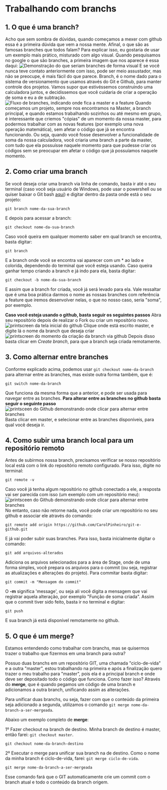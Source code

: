 # Trabalhando com branchs

## 1. O que é uma branch?

Acho que sem sombra de dúvidas, quando começamos a mexer com github essa é a primeira dúvida que vem a nossa mente. Afinal, o que são as famosas branches que todos falam?
Para explicar isso, eu gostaria de usar um exemplo mais prático, misturado com algo visual.
Quando pesquisamos no google o que são branches, a primeira imagem que nos aparece é essa daqui:
![Demonstração do que seriam branches de forma visual](https://wac-cdn.atlassian.com/dam/jcr:389059a7-214c-46a3-bc52-7781b4730301/hero.svg?cdnVersion=1299)
E se você nunca teve contato anteriormente com isso, pode ser meio assustador, mas não se preocupe, é mais fácil do que parece.
Branch, é o nome dado para o sistema de versionamento que usamos através do Git e Github, para manter controle dos projetos.
Vamos supor que estivéssemos construindo uma calculadora juntos, e decidissemos que você cuidaria de criar a operação de soma e eu a de subtração.
![Fluxo de branches, indicando onde fica a master e a feature](https://atitudereflexiva.files.wordpress.com/2019/10/branch.png?w=300&h=208)
Quando começamos um projeto, sempre nos encontramos na Master, a branch principal, e quando estamos trabalhando sozinhos ou até mesmo em grupo, é interessante que criemos "cópias" de um momento da nossa master, para podermos trabalhar com as novas features (por exemplo uma nova operação matemática), sem afetar o código que já se encontra funcionando.
Ou seja, quando você fosse desenvolver a funcionalidade de soma da nossa calculadora, você criaria uma branch a parte da master, com tudo que ela possuísse naquele momento para que pudesse criar os códigos sem se preocupar em afetar o código que já possuíamos naquele momento.

## 2. Como criar uma branch
Se você deseja criar uma branch via linha de comando, basta ir até o seu terminal (caso você seja usuário de Windows, pode usar o powershell ou se quiser baixar o Git bash [aqui](https://gitforwindows.org/)) e digitar dentro da pasta onde está o seu projeto: 

    git branch nome-da-sua-branch
E depois para acessar a  branch:

    git checkout nome-da-sua-branch 
Caso você queira em qualquer momento saber em qual branch se encontra, basta digitar:

    git branch
E a branch onde você se encontra vai aparecer com um * ao lado e colorida, dependendo do terminal que você esteja usando.
Caso queira ganhar tempo criando a branch e já indo para ela, basta digitar:

    git checkout -b nome-da-sua-branch
E assim que a branch for criada, você já será levado para ela.
Vale ressaltar que é uma boa prática darmos o nome as nossas branches com referência a feature que iremos desenvolver nelas, o que no nosso caso, seria "soma", por exemplo.

**Caso você esteja usando o github, basta seguir os seguintes passos**
Abra seu repositório depois de realizar o Fork ou criar um repositório novo. 
![printscreen da tela inicial do github](../images/create-branches-1.png)
Clique onde está escrito master, e digite lá o nome da branch que deseja criar
![printscreen do momento da criação da branch via github](../images/create-branches-2.png)
Depois disso basta clicar em *Create branch*, para que a branch seja criada remotamente.

## 3. Como alternar entre branches
Conforme explicado acima, podemos usar `git checkout nome-da-branch` para alternar entre as branches, mas existe outra forma também, que é: 

    git switch nome-da-branch 
Que funciona da mesma forma que a anterior, e pode ser usada para navegar entre as branches. 
**Para alterar entre as branches no github basta seguir o seguinte passo**
![printsceen do Github demonstrando onde clicar para alternar entre branches](../images/alternate-between-branches.png)
Basta clicar em master, e selecionar entre as branches disponíveis, para qual você deseja ir.
## 4. Como subir uma branch local para um repositório remoto
Antes de subirmos nossa branch, precisamos verificar se nosso repositório local está com o link do repositório remoto configurado.
Para isso, digite no terminal:

    git remote -v
  Caso você já tenha algum repositório no github conectado a ele, a resposta vai ser parecida com isso (um exemplo com um repositório meu):
  ![printsceen do Github demonstrando onde clicar para alternar entre branches](../images/git-remote-v.png)
  No entanto, caso não retorne nada, você pode criar um repositório no seu github e associar ele através do comando:
  
	git remote add origin https://github.com/CarolPinheiro/git-e-github.git 
E já vai poder subir suas branches.
Para isso, basta inicialmente digitar o comando:

    git add arquivos-alterados
Adiciona os arquivos selecionados para a área de Stage, onde de uma forma simples, você prepara os arquivos para o commit (ou seja, registrar as atualizações e alterações do projeto). Para commitar basta digitar:

    git commit -m "Mensagem do commit"
O **-m** significa 'message', ou seja ali você digita a mensagem que vai registrar aquela alteração, por exemplo "Função de soma criada".
Assim que o commit tiver sido feito, basta ir no terminal e digitar:

    git push
E sua branch já está disponível remotamente no github.
## 5. O que é um merge?
Estamos entendendo como trabalhar com branchs, mas se quisermos trazer o trabalho que fizermos em uma branch para outra?

Possuo duas branchs em um repositório GIT, uma chamada "ciclo-de-vida" e a outra "master", estou trabalhando na primeira e após a finalização quero trazer o meu trabalho para "master", pois ela é a principal branch e onde deve ser depositado todo o código que funciona.
Como fazer isso? Através do **merge**, que é quando pegamos um código de uma branch e adicionamos a outra branch, unificando assim as alterações.

Para unificar duas branchs, ou seja, fazer com que o conteúdo da primeira seja adicionado a segunda, utilizamos o comando `git merge nome-da-branch-a-ser-mergeada`. 

Abaixo um exemplo completo de **merge**:

1º Fazer checkout na branch de destino. Minha branch de destino é master, então farei: `git checkout master`.
	
	git checkout nome-da-branch-destino
	
2º Executar o merge para unificar sua branch na de destino. Como o nome da minha branch é ciclo-de-vida, farei: `git merge ciclo-de-vida`.

	git merge nome-da-branch-a-ser-mergeada 
    
Esse comando fará que o GIT automaticamente crie um commit com o branch atual e todo o conteúdo da branch origem.


